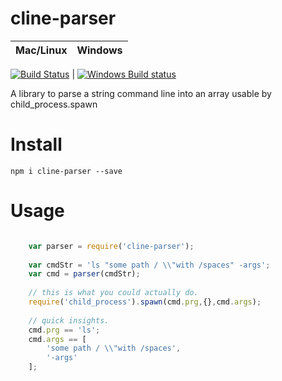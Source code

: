# cline-parser

Mac/Linux | Windows
---- | ----
  [![Build Status](https://travis-ci.org/maboiteaspam/cline-parser.svg?branch=master)](https://travis-ci.org/maboiteaspam/cline-parser) 
| 
  [![Windows Build status](http://img.shields.io/appveyor/ci/maboiteaspam/cline-parser.svg)](https://ci.appveyor.com/project/maboiteaspam/cline-parser/branch/master)


A library to parse a string command line into an array usable by child_process.spawn

# Install

```npm i cline-parser --save```

# Usage

```js

    var parser = require('cline-parser');
    
    var cmdStr = 'ls "some path / \\"with /spaces" -args';
    var cmd = parser(cmdStr);
    
    // this is what you could actually do.
    require('child_process').spawn(cmd.prg,{},cmd.args);
    
    // quick insights.
    cmd.prg == 'ls';
    cmd.args == [
        'some path / \\"with /spaces',
        '-args'
    ];
    
```